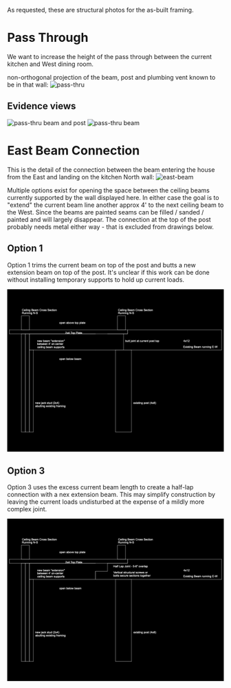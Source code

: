 As requested, these are structural photos for the as-built framing.

# Pass Through
We want to increase the height of the pass through between the current kitchen and West dining room.

non-orthogonal projection of the beam, post and plumbing vent known to be in that wall:
![pass-thru](assets/pass-thru.png)

## Evidence views
![pass-thru beam and post](assets/pass-thru-beam_post_.png)
![pass-thru beam](assets/pass-thru-beam.png)

# East Beam Connection
This is the detail of the connection between the beam entering the house from the East and landing on the kitchen North wall:
![east-beam](assets/post-and-beam.png)

Multiple options exist for opening the space between the ceiling beams currently supported by the wall displayed here. In either case the goal is to "extend" the current beam line another approx 4' to the next ceiling beam to the West. Since the beams are painted seams can be filled / sanded / painted and will largely disappear. The connection at the top of the post probably needs metal either way - that is excluded from drawings below.

## Option 1
Option 1 trims the current beam on top of the post and butts a new extension beam on top of the post. It's unclear if this work can be done without installing temporary supports to hold up current loads.

![op1](assets/beam%20detail%20op1.png)


## Option 3
Option 3 uses the excess current beam length to create a half-lap connection with a nex extension beam. This may simplify construction by leaving the current loads undisturbed at the expense of a mildly more complex joint.

![op1](assets/beam%20detail%20op3.png)

